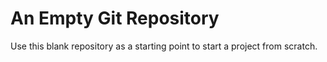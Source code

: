 # An Empty Git Repository

Use this blank repository as a starting point to start a project from scratch.
